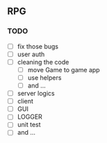## RPG


### TODO
- [ ] fix those bugs
- [ ] user auth
- [ ] cleaning the code
  - [ ]  move Game to game app
  - [ ]  use helpers
  - [ ]  and ...
- [ ] server logics
- [ ] client
- [ ] GUI
- [ ] LOGGER
- [ ] unit test
- [ ] and ...
